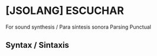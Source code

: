 # [JSOLANG] ESCUCHAR

For sound synthesis / Para síntesis sonora
Parsing Punctual

## Syntax / Sintaxis
